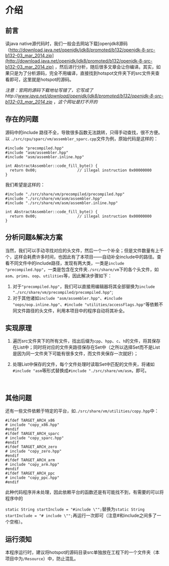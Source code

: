 # 介绍

## 前言

读java native源代码时，我们一般会去网站下载[openjdk8源码（http://download.java.net/openjdk/jdk8/promoted/b132/openjdk-8-src-b132-03_mar_2014.zip](http://download.java.net/openjdk/jdk8/promoted/b132/openjdk-8-src-b132-03_mar_2014.zip) ，然后进行分析，随后很多文章会让你编译。其实，如果只是为了分析源码，完全不用编译，直接找到hotspot文件夹下的src文件夹查看即可，这里就是hotspot的源码。

*注意：官网的源码下载地址写错了，它写成了http://www.java.net/download/openjdk/jdk8/promoted/b132/openjdk-8-src-b132-03_mar_2014.zip* ，*这个网址是打不开的*

## 存在的问题

源码中的include 路径不全，导致很多函数无法跳转，只得手动查找，很不方便。以 `./src/cpu/sparc/vm/assembler_sparc.cpp`文件为例，原始代码是这样的：

```
#include "precompiled.hpp"
#include "asm/assembler.hpp"
#include "asm/assembler.inline.hpp"

int AbstractAssembler::code_fill_byte() {
  return 0x00;                  // illegal instruction 0x00000000
}
```

我们希望是这样的：

```
#include "./src/share/vm/precompiled/precompiled.hpp"
#include "./src/share/vm/asm/assembler.hpp"
#include "./src/share/vm/asm/assembler.inline.hpp"

int AbstractAssembler::code_fill_byte() {
  return 0x00;                  // illegal instruction 0x00000000
}
```

## 分析问题&解决方案

当然，我们可以手动寻找对应的头文件，然后一个一个补全；但是文件数量有上千个，这样会耗费许多时间，也因此有了本项目——自动补全include中的路径。查看不同文件中的include路径，发现有两大类，一类是`include "precompiled.hpp"`，一类是包含在文件夹`./src/share/vm`下的各个头文件，如`asm`、`prims`、`oop`、`utilities`等，因此解决步骤如下：

1. 对于`"precompiled.hpp"`，我们可以直接用编辑器将其全部替换为`include "./src/share/vm/precompiled/precompiled.hpp"`;
2. 对于其他诸如`include "asm/assembler.hpp"`、`#include "oops/oop.inline.hpp"`、`#include "utilities/accessFlags.hpp"`等依赖不同文件路径的头文件，利用本项目中的程序自动将其补全。

## 实现原理

1. 遍历src文件夹下的所有文件，找出后缀为`cpp`、`hpp`、`c`、`h`的文件，将其保存在List中；同时将对应的文件夹路径保存在Set中（之所以选择Set而不是List是因为同一文件夹下可能有很多文件，而文件夹保存一次就好）；

2. 处理List中保存的文件，每个文件处理时读取Set中匹配的文件夹，将诸如`#include "asm`等形式替换成`#include "./src/share/vm/asm`，即可。

   ​

## 其他问题

还有一些文件依赖于特定的平台，如`./src/share/vm/utilities/copy.hpp`中：

```
#ifdef TARGET_ARCH_x86
# include "copy_x86.hpp"
#endif
#ifdef TARGET_ARCH_sparc
# include "copy_sparc.hpp"
#endif
#ifdef TARGET_ARCH_zero
# include "copy_zero.hpp"
#endif
#ifdef TARGET_ARCH_arm
# include "copy_arm.hpp"
#endif
#ifdef TARGET_ARCH_ppc
# include "copy_ppc.hpp"
#endif
```

此种代码程序并未处理，因此依赖平台的函数还是有可能找不到，有需要的可以将程序中的

`static String startInclude = "#include \"";`替换为`static String startInclude = "# include \"";`再运行一次即可（注意#和include之间多了一个空格）。

## 运行须知

本程序运行时，建议将hotspot的源码目录src单独放在工程下的一个文件夹（本项目中为`/Resource`）中，防止混乱。
